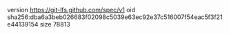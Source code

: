 version https://git-lfs.github.com/spec/v1
oid sha256:dba6a3beb026683f02098c5039e63ec92e37c516007f54eac5f3f21e44139154
size 78813

